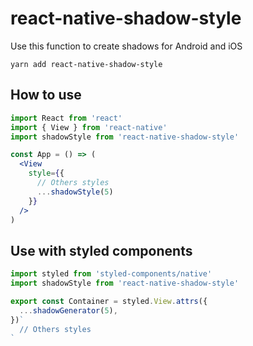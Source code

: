 # react-native-shadow-style

Use this function to create shadows for Android and iOS

```
yarn add react-native-shadow-style
```

## How to use
```jsx
import React from 'react'
import { View } from 'react-native'
import shadowStyle from 'react-native-shadow-style'

const App = () => (
  <View
    style={{
      // Others styles
      ...shadowStyle(5)
    }}
  />
)
```
## Use with styled components
```js
import styled from 'styled-components/native'
import shadowStyle from 'react-native-shadow-style'

export const Container = styled.View.attrs({
  ...shadowGenerator(5),
})`
  // Others styles
`
```
